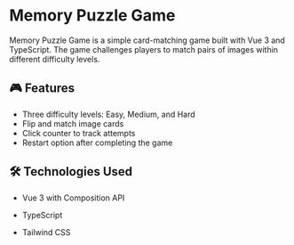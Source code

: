 # Memory Puzzle Game

Memory Puzzle Game is a simple card-matching game built with Vue 3 and TypeScript. The game challenges players to match
pairs of images within different difficulty levels.

## 🎮 Features

+ Three difficulty levels: Easy, Medium, and Hard
+ Flip and match image cards
+ Click counter to track attempts
+ Restart option after completing the game

## 🛠️ Technologies Used

+ Vue 3 with Composition API

+ TypeScript

+ Tailwind CSS
